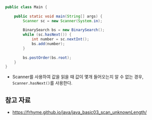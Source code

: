 ```java
public class Main {
    
    public static void main(String[] args) {
        Scanner sc = new Scanner(System.in);
        
        BinarySearch bs = new BinarySearch();
        while (sc.hasNext()) {
            int number = sc.nextInt();
            bs.add(number);
        }
        
        bs.postOrder(bs.root);
    }
}
```

- Scanner를 사용하여 값을 읽을 때 값이 몇개 들어오는지 알 수 없는 경우, `Scanner.hasNext()`를 사용한다.

## 참고 자료

- https://frhyme.github.io/java/java_basic03_scan_unknownLength/